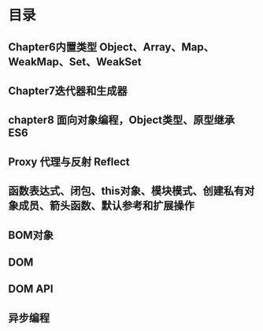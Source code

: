# 目录

## Chapter6内置类型 Object、Array、Map、WeakMap、Set、WeakSet

## Chapter7迭代器和生成器

## chapter8 面向对象编程，Object类型、原型继承 ES6

## Proxy 代理与反射 Reflect 


## 函数表达式、闭包、this对象、模块模式、创建私有对象成员、箭头函数、默认参考和扩展操作

## BOM对象

##  DOM


## DOM API

## 异步编程 